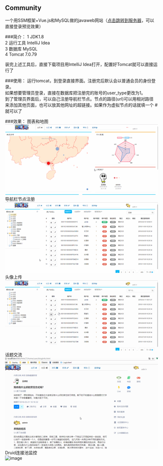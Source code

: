 ## Community
一个用SSM框架+Vue.js和MySQL做的javaweb网站（[点击跳转到服务器](http://47.106.190.36:8080/PetsCT/)，可以直接登录预览效果）

###简介：
1 JDK1.8 <br>
2 运行工具 IntelliJ Idea <br>
3 数据库 MySQL <br>
4 Tomcat 7.0.79 <br>

装完上述工具后，直接下载项目用IntelliJ Idea打开，配置好Tomcat就可以直接运行了

###使用：
运行tomcat，到登录直接界面。注册完后默认会以普通会员的身份登录。<br>
如果想要管理员登录，直接在数据库把注册完的账号的user_type更改为1。<br>
到了管理员界面后，可以自己注册导航栏节点。节点的路径(url)可以用相对路径</br>
来添加其他页面，也可以放其他网址的超链接。如果作为虚拟节点的话就填一个 # 就可以了

###效果：
图表和地图<br>
![image](https://github.com/qq852727515/imageSave/blob/master/petsCT_img/datascreen.gif)
导航栏节点注册<br>
![image](https://github.com/qq852727515/imageSave/blob/master/petsCT_img/resource.gif)
头像上传<br>
![image](https://github.com/qq852727515/imageSave/blob/master/petsCT_img/individuation.gif)
话题交流<br>
![image](https://github.com/qq852727515/imageSave/blob/master/petsCT_img/classify.gif)
Druid连接池监控<br>
![image](https://github.com/qq852727515/imageSave/blob/master/petsCT_img/druid.gif)


